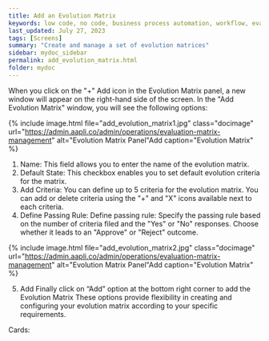 ```yaml
---
title: Add an Evolution Matrix
keywords: low code, no code, business process automation, workflow, evaluation matrixs
last_updated: July 27, 2023
tags: [Screens]
summary: "Create and manage a set of evolution matrices" 
sidebar: mydoc_sidebar
permalink: add_evolution_matrix.html
folder: mydoc
---
```


When you click on the "+" Add icon in the Evolution Matrix panel, a new window will appear on the right-hand side of the screen. In the "Add Evolution Matrix" window, you will see the following options:

{% include image.html file="add_evolution_matrix1.jpg" class="docimage" url="https://admin.aapli.co/admin/operations/evaluation-matrix-management" alt="Evolution Matrix Panel"Add caption="Evolution Matrix" %}

1. Name: This field allows you to enter the name of the evolution matrix.
2. Default State: This checkbox enables you to set default evolution criteria for the matrix.
3. Add Criteria: You can define up to 5 criteria for the evolution matrix. You can add or delete criteria using the "+" and "X" icons available next to each criteria.
4. Define Passing Rule: Define passing rule: Specify the passing rule based on the number of criteria filed and the "Yes" or "No" responses. Choose whether it leads to an "Approve" or "Reject" outcome.

{% include image.html file="add_evolution_matrix2.jpg" class="docimage" url="https://admin.aapli.co/admin/operations/evaluation-matrix-management" alt="Evolution Matrix Panel"Add caption="Evolution Matrix" %}

5. Add Finally click on “Add” option at the bottom right corner to add the Evolution Matrix
These options provide flexibility in creating and configuring your evolution matrix according to your specific requirements.










Cards: